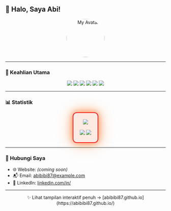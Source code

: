 ## 👋 Halo, Saya Abi!

<div align="center">
  <img src="https://avatars.githubusercontent.com/u/90772789?v=4" width="120" style="border-radius: 50%;" alt="My Avatar" />
</div>

---

### 🧠 Keahlian Utama

<div align="center">
  <img src="https://img.shields.io/badge/Flutter-02569B?style=for-the-badge&logo=flutter&logoColor=white" />
  <img src="https://img.shields.io/badge/Dart-0175C2?style=for-the-badge&logo=dart&logoColor=white" />
  <img src="https://img.shields.io/badge/Laravel-FC494E?style=for-the-badge&logo=laravel&logoColor=white" />
  <img src="https://img.shields.io/badge/NestJS-E0234E?style=for-the-badge&logo=nestjs&logoColor=white" />
  <img src="https://img.shields.io/badge/Next.js-000000?style=for-the-badge&logo=nextdotjs&logoColor=white" />
  <img src="https://img.shields.io/badge/Linux-FCC624?style=for-the-badge&logo=linux&logoColor=black" />
</div>

---

### 📊 Statistik

<div align="center">
  <div style="display:inline-block;padding:20px;border:2px solid #ff0000;border-radius:12px;background:rgba(255,70,0,0.1);box-shadow:0 0 20px rgba(255,70,0,0.6),0 0 40px rgba(255,100,0,0.4),0 0 60px rgba(255,150,0,0.2);animation:flicker 1s infinite;">
    <img src="https://streak-stats.demolab.com?user=abibibi87&theme=highcontrast&hide_border=true&fire=DD2727&ring=F59E0B&currStreakNum=FF5F1F&sideNums=FFD700&background=0D1117" /><br><br>
    <img src="https://github-readme-stats.vercel.app/api?username=abibibi87&show_icons=true&theme=tokyonight&hide_border=true&icon_color=ff5555&title_color=58a6ff" />
    <img src="https://github-readme-stats.vercel.app/api/top-langs/?username=abibibi87&layout=compact&theme=tokyonight&hide_border=true&langs_count=8" />
  </div>
</div>

---

### 📢 Hubungi Saya

* 🌐 Website: <i>(coming soon)</i>
* 📬 Email: [abibibi87@example.com](mailto:abibibi87@example.com)
* 💼 LinkedIn: [linkedin.com/in/](https://linkedin.com/in/)

---

<footer align="center">
  ✨ Lihat tampilan interaktif penuh → [abibibi87.github.io](https://abibibi87.github.io/)
</footer>
